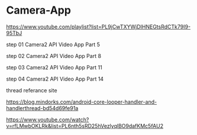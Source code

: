 # Camera-App

https://www.youtube.com/playlist?list=PL9jCwTXYWjDIHNEGtsRdCTk79I9-95TbJ

step 01
  Camera2 API Video App Part 5 

step 02
  Camera2 API Video App Part 8

step 03
  Camera2 API Video App Part 11

step 04
  Camera2 API Video App Part 14
  
  
  
thread referance site

https://blog.mindorks.com/android-core-looper-handler-and-handlerthread-bd54d69fe91a

https://www.youtube.com/watch?v=rfLMwbOKLRk&list=PL6nth5sRD25hVezlyqlBO9dafKMc5fAU2


